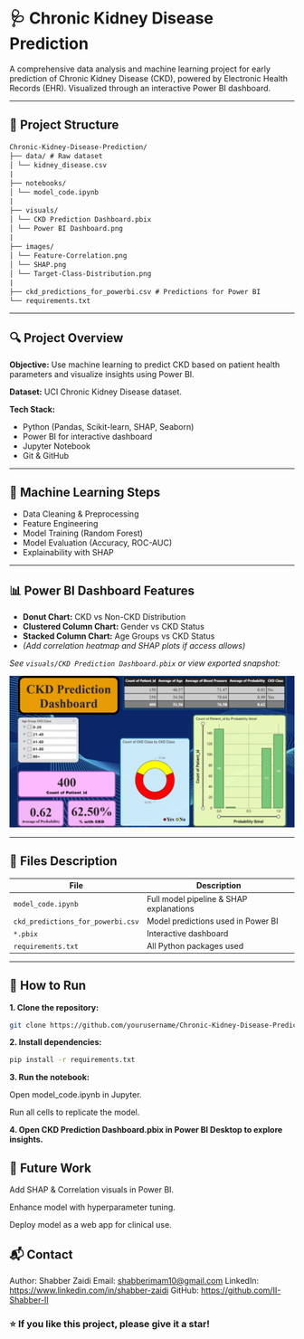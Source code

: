 # 🩺 Chronic Kidney Disease Prediction

A comprehensive data analysis and machine learning project for early prediction of Chronic Kidney Disease (CKD), powered by Electronic Health Records (EHR). Visualized through an interactive Power BI dashboard.

---

## 📁 Project Structure
```
Chronic-Kidney-Disease-Prediction/
├── data/ # Raw dataset
│ └── kidney_disease.csv
|
├── notebooks/ 
│ └── model_code.ipynb
|
├── visuals/
│ └── CKD Prediction Dashboard.pbix
│ └── Power BI Dashboard.png
|
├── images/
│ └── Feature-Correlation.png
│ └── SHAP.png
│ └── Target-Class-Distribution.png
|
├── ckd_predictions_for_powerbi.csv # Predictions for Power BI
└── requirements.txt
```

---

## 🔍 Project Overview

**Objective:** Use machine learning to predict CKD based on patient health parameters and visualize insights using Power BI.

**Dataset:** UCI Chronic Kidney Disease dataset.

**Tech Stack:**
- Python (Pandas, Scikit-learn, SHAP, Seaborn)
- Power BI for interactive dashboard
- Jupyter Notebook
- Git & GitHub

---

## 🧪 Machine Learning Steps

- Data Cleaning & Preprocessing
- Feature Engineering
- Model Training (Random Forest)
- Model Evaluation (Accuracy, ROC-AUC)
- Explainability with SHAP

---

## 📊 Power BI Dashboard Features

- **Donut Chart:** CKD vs Non-CKD Distribution
- **Clustered Column Chart:** Gender vs CKD Status
- **Stacked Column Chart:** Age Groups vs CKD Status
- *(Add correlation heatmap and SHAP plots if access allows)*

*See `visuals/CKD Prediction Dashboard.pbix` or view exported snapshot:*

![Dashboard Overview](visuals/Power%20BI%20Dashboard.png)

---

## 📁 Files Description

| File | Description |
|------|-------------|
| `model_code.ipynb` | Full model pipeline & SHAP explanations |
| `ckd_predictions_for_powerbi.csv` | Model predictions used in Power BI |
| `*.pbix` | Interactive dashboard |
| `requirements.txt` | All Python packages used |

---

## 🚀 How to Run

**1. Clone the repository:**
   ```bash
   git clone https://github.com/yourusername/Chronic-Kidney-Disease-Prediction.git
   ```
**2. Install dependencies:**

``` bash
pip install -r requirements.txt
```

**3. Run the notebook:**
   
Open model_code.ipynb in Jupyter.

Run all cells to replicate the model.
  
**4. Open CKD Prediction Dashboard.pbix in Power BI Desktop to explore insights.**

## 📌 Future Work
Add SHAP & Correlation visuals in Power BI.

Enhance model with hyperparameter tuning.

Deploy model as a web app for clinical use.

## 📬 Contact
Author: Shabber Zaidi
Email: shabberimam10@gmail.com
LinkedIn: https://www.linkedin.com/in/shabber-zaidi
GitHub: https://github.com/II-Shabber-II

### ⭐ If you like this project, please give it a star!
